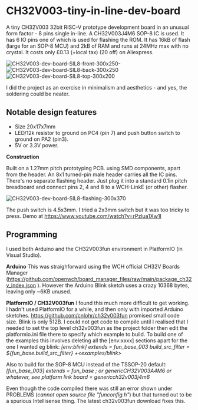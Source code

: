 # CH32V003-tiny-in-line-dev-board
A tiny CH32V003 32bit RISC-V prototype development board in an unusual form factor - 8 pins single in-line.
A CH32V003J4M6 SOP-8 IC is used. It has 6 IO pins one of which is used for flashing the ROM. It has 16kB of flash (large for an SOP-8 MCU) and 2kB of RAM and runs at 24MHz max with no crystal. It costs only £0.13 (+local tax) (20 off) on Aliexpress.

![CH32V003-dev-board-SIL8-front-300x250-](https://github.com/alunmorris/CH32V003-tiny-in-line-dev-board/assets/4630866/77a99866-9de3-43b4-8248-6c9a0305b63e)
![CH32V003-dev-board-SIL8-back-300x250](https://github.com/alunmorris/CH32V003-tiny-in-line-dev-board/assets/4630866/2ac84c71-436c-40ab-b0a8-dd1cfc0af197)
![CH32V003-dev-board-SIL8-top-300x200](https://github.com/alunmorris/CH32V003-tiny-in-line-dev-board/assets/4630866/e6b72381-6526-4f45-a96e-5b0269a48633)

I did the project as an exercise in minimalism and aesthetics - and yes, the soldering could be neater.


## Notable design features
* Size 20x17x7mm
* LED/12k resistor to ground on PC4 (pin 7) and push button switch to ground on PA2 (pin3).
* 5V or 3.3V power.

**Construction**

Built on a 1.27mm pitch prototyping PCB. using SMD components, apart from the header. An 8x1 turned-pin male header carries all the IC pins. There's no separate flashing header. Just plug it into a standard 0.1in pitch breadboard and connect pins 2, 4 and 8 to a WCH-LinkE (or other) flasher.

![CH32V003-dev-board-SIL8-flashing-300x370](https://github.com/alunmorris/CH32V003-tiny-in-line-dev-board/assets/4630866/e9b46861-a6f1-4e76-8ba2-29351a3c48b2)

The push switch is 4.5x3mm. I tried a 2x3mm switch but it was too tricky to press.
Demo at https://www.youtube.com/watch?v=rPzlua1Xw1I

## Programming
I used both Arduino and the CH32V003fun environment in PlatformIO (in Visual Studio). 

**Arduino**
This was straighforward using the WCH official CH32V Boards Manager (https://github.com/openwch/board_manager_files/raw/main/package_ch32v_index.json ). However the Arduino Blink sketch uses a crazy 10368 bytes, leaving only ~6KB unused.

**PlatformIO / CH32V003fun**
I found this much more difficult to get working. I hadn't used PlatformIO for a while, and then only with imported Arduino sketches. 
https://github.com/cnlohr/ch32v003fun promised small code size. Blink is only 512B.
I could not get code to compile until I realised that I needed to set the top level ch32v003fun as the project folder then edit the platformio.ini file there to specify which example to build. To build one of the examples this involves deleting all the [env:xxxx] sections apart for the one I wanted eg blink:
_[env:blink]
extends = fun_base_003
build_src_filter = ${fun_base.build_src_filter} +<examples/blink>_

Also to build for the SOP-8 MCU instead of the TSSOP-20 default:
_[fun_base_003]
extends = fun_base
; or genericCH32V003A4M6 or whatever, see platform link
board = genericch32v003j4m6_

Even though the code compiled there was still an error shown under PROBLEMS (_cannot open source file "funconfig.h"_) but that turned out to be a spurious Intellisense thing. The latest ch32v003fun download fixes this.
